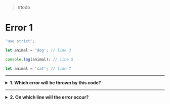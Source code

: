 > #todo

# Error 1

```js
'use strict';

let animal = 'dog'; // line 3

console.log(animal); // line 5

let animal = 'cat'; // line 7
```

---

<details>
<summary><strong>1. Which error will be thrown by this code?</strong></summary>
<br>

<details>
<summary><em>A. SyntaxError</em></summary>
<br>

✔ Correct!

Declaring two variables with the same name is a _SyntaxError_.

This error is caught in _creation phase_, the program will not even start
running. (you'll learn more about this in Debugging)

</details>
<details>
<summary><em>B. ReferenceError</em></summary>
<br>

✖ Nope.

_ReferenceErrors_ happen when you try to use a variable that was never declared.

The problem here is that the variable was declared twice.

</details>

</details>

---

<details>
<summary><strong>2. On which line will the error occur?</strong></summary>
<br>

<details>
<summary><em>A. line 1</em></summary>
<br>

✖ Nope.

Line 1 is the `"use strict";` directive, it changes the way JS interprets your
code but it's not a _step_ in your program.

Errors will never occur on the `"use strict";` line.

</details>
<details>
<summary><em>B. line 3</em></summary>
<br>

✖ Nope.

The first time you declared the variable `animal` everything is ok, you can
always declare a variable once.

</details>
<details>
<summary><em>C. line 5</em></summary>
<br>

✖ Nope.

This line is never actually executed!

Because the _SyntaxError_ occurs **before** the program actually runs (creation
phase), the value stored in `animal` is never logged.

</details>
<details>
<summary><em>D. line 7</em></summary>
<br>

✔ Correct!

The error occurs on _line 7_ because this is where `animal` is declared for the
**second** time.

Declaring the same variable twice will cause an error. (unless they're in
different _scopes_, more on this in a few chapters.)

</details>

</details>
